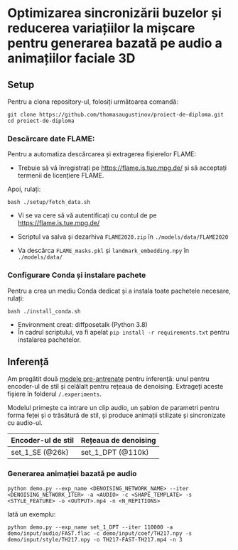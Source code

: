 # Optimizarea sincronizării buzelor și reducerea variațiilor la mișcare pentru generarea bazată pe audio a animațiilor faciale 3D


## Setup

Pentru a clona repository-ul, folosiți următoarea comandă:

```shell
git clone https://github.com/thomasaugustinov/proiect-de-diploma.git
cd proiect-de-diploma
```

### Descărcare date FLAME:

Pentru a automatiza descărcarea și extragerea fișierelor FLAME:
- Trebuie să vă înregistrați pe https://flame.is.tue.mpg.de/ și să acceptați termenii de licențiere FLAME.

Apoi, rulați:

  ```shell
  bash ./setup/fetch_data.sh
  ```
  - Vi se va cere să vă autentificați cu contul de pe https://flame.is.tue.mpg.de/

 - Scriptul va salva și dezarhiva `FLAME2020.zip` în `./models/data/FLAME2020`

 - Va descărca `FLAME_masks.pkl` și `landmark_embedding.npy` în `./models/data/`

### Configurare Conda și instalare pachete

Pentru a crea un mediu Conda dedicat și a instala toate pachetele necesare, rulați:

  ```shell
  bash ./install_conda.sh
  ```

  - Environment creat: diffposetalk (Python 3.8)
  - În cadrul scriptului, va fi apelat `pip install -r requirements.txt` pentru instalarea pachetelor.

## Inferență

Am pregătit două [modele pre-antrenate](https://drive.google.com/drive/folders/1LATcnnGqhuik1UCI7qUip5A4KAbeF2EQ?usp=drive_link) pentru inferență: unul pentru encoder-ul de stil și celălalt pentru rețeaua de denoising. Extrageți aceste fișiere în folderul `/.experiments`.


Modelul primește ca intrare un clip audio, un șablon de parametri pentru forma feței și o trăsătură de stil, și produce animații stilizate și sincronizate cu audio-ul.

| Encoder-ul de stil         | Rețeaua de denoising      |
| -------------------------- | ------------------------- | 
| set\_1\_SE (@26k) | set\_1\_DPT (@110k) |


### Generarea animației bazată pe audio

```shell
python demo.py --exp_name <DENOISING_NETWORK_NAME> --iter <DENOISING_NETWORK_ITER> -a <AUDIO> -c <SHAPE_TEMPLATE> -s <STYLE_FEATURE> -o <OUTPUT>.mp4 -n <N_REPITIONS>
```

Iată un exemplu:

```shell
python demo.py --exp_name set_1_DPT --iter 110000 -a demo/input/audio/FAST.flac -c demo/input/coef/TH217.npy -s demo/input/style/TH217.npy -o TH217-FAST-TH217.mp4 -n 3
```
